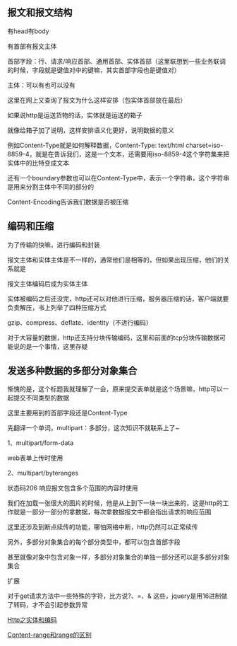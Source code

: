 报文和报文结构
-------

有head有body

有首部有报文主体

首部字段：行、请求/响应首部、通用首部、实体首部（这里联想到一些业务联调的时候，字段就是键值对中的键嘛，其实首部字段也是键值对）

主体：可以有也可以没有

这里在网上又查询了报文为什么这样安排（包实体首部放在最后）

如果说http是运送货物的话，实体就是运送的箱子

就像给箱子加了说明，这样安排语义化更好，说明数据的意义

例如Content-Type就是如何解释数据，Content-Type: text/html charset=iso-8859-4，就是在告诉我们，这是一个文本，还需要用iso-8859-4这个字符集来把实体中的比特变成文本

还有一个boundary参数也可以在Content-Type中，表示一个字符串，这个字符串是用来分割主体中不同的部分的

Content-Encoding告诉我们数据是否被压缩

编码和压缩
-----

为了传输的快嘛，进行编码和封装

报文主体和实体主体是不一样的，通常他们是相等的，但如果出现压缩，他们的关系就是

报文主体编码后成为实体主体

实体被编码之后还没完，http还可以对他进行压缩，服务器压缩的话，客户端就要负责解压，书上列举了四种压缩方式

gzip、compress、deflate、identity（不进行编码）

对于大容量的数据，http还支持分块传输编码，这里和前面的tcp分块传输数据可能说的是一个事情，这里存疑

发送多种数据的多部分对象集合
--------------

惭愧的是，这个标题我就理解了一会，原来提交表单就是这个场景嘛，http可以一起提交不同类型的数据

这里主要用到的首部字段还是Content-Type

先翻译一个单词，multipart：多部分，这次知识不就联系上了~

1、multipart/form-data

web表单上传时使用

2、multipart/byteranges

状态码206 响应报文包含多个范围的内容时使用

我们在加载一张很大的图片的时候，他是从上到下一块一块出来的，这是http的工作就是一部分一部分的拿数据，每次拿数据报文中都会指出请求的响应范围

这里还涉及到断点续传的功能，哪怕网络中断，http仍然可以正常续传

另外，多部分对象集合的每个部分类型中，都可以包含首部字段

甚至就像对象中包含对象一样，多部分对象集合的单独一部分还可以是多部分对象集合

扩展

对于get请求方法中一些特殊的字符，比方说?、=、& 这些，jquery是用16进制做了转码，才不会引起参数异常

[Http之实体和编码](https://www.cnblogs.com/xiaohuochai/p/6193614.html)

[Content-range和range的区别](https://codeday.me/bug/20170720/42791.html)
